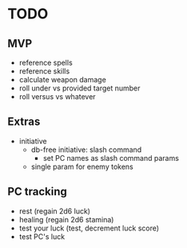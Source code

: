 # TODO

## MVP
* reference spells
* reference skills
* calculate weapon damage
* roll under vs provided target number
* roll versus vs whatever

## Extras
* initiative
  * db-free initiative: slash command
    * set PC names as slash command params
  * single param for enemy tokens



## PC tracking
  * rest (regain 2d6 luck)
  * healing (regain 2d6 stamina)
  * test your luck (test, decrement luck score)
  * test PC's luck